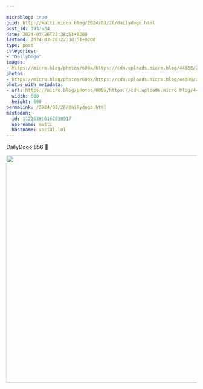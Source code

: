 ```yaml
---

microblog: true
guid: http://matti.micro.blog/2024/03/26/dailydogo.html
post_id: 3937634
date: 2024-03-26T22:38:51+0200
lastmod: 2024-03-26T22:38:51+0200
type: post
categories:
- "DailyDogo"
images:
- https://micro.blog/photos/600x/https://cdn.uploads.micro.blog/44388/2024/c9d04ca214bd4cdbb313f9b6ffc3b8cd.jpg
photos:
- https://micro.blog/photos/600x/https://cdn.uploads.micro.blog/44388/2024/c9d04ca214bd4cdbb313f9b6ffc3b8cd.jpg
photos_with_metadata:
- url: https://micro.blog/photos/600x/https://cdn.uploads.micro.blog/44388/2024/c9d04ca214bd4cdbb313f9b6ffc3b8cd.jpg
  width: 600
  height: 600
permalink: /2024/03/26/dailydogo.html
mastodon:
  id: 112163916162830917
  username: matti
  hostname: social.lol
---
```

DailyDogo 856 🐶

<img src="/media/uploads/2024/c9d04ca214bd4cdbb313f9b6ffc3b8cd.jpg" width="600" height="600" alt="" />

